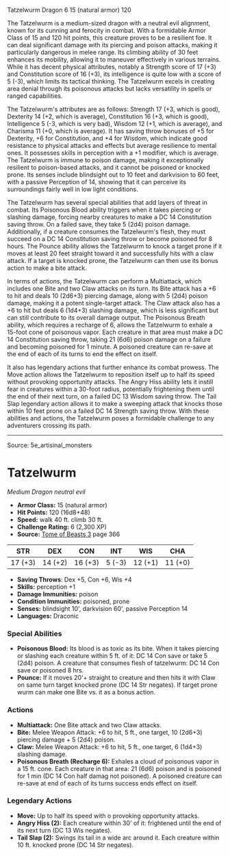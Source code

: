 <MonsterName/>Tatzelwurm</MonsterName>
<CreatureType/>Dragon</CreatureType>
<CR/>6</CR>
<AC/>15 (natural armor)</AC>
<HP/>120</HP>
<summary>The Tatzelwurm is a medium-sized dragon with a neutral evil alignment, known for its cunning and ferocity in combat. With a formidable Armor Class of 15 and 120 hit points, this creature proves to be a resilient foe. It can deal significant damage with its piercing and poison attacks, making it particularly dangerous in melee range. Its climbing ability of 30 feet enhances its mobility, allowing it to maneuver effectively in various terrains. While it has decent physical attributes, notably a Strength score of 17 (+3) and Constitution score of 16 (+3), its intelligence is quite low with a score of 5 (-3), which limits its tactical thinking. The Tatzelwurm excels in creating area denial through its poisonous attacks but lacks versatility in spells or ranged capabilities.</summary>

<detail>

The Tatzelwurm's attributes are as follows: Strength 17 (+3, which is good), Dexterity 14 (+2, which is average), Constitution 16 (+3, which is good), Intelligence 5 (-3, which is very bad), Wisdom 12 (+1, which is average), and Charisma 11 (+0, which is average). It has saving throw bonuses of +5 for Dexterity, +6 for Constitution, and +4 for Wisdom, which indicate good resistance to physical attacks and effects but average resilience to mental ones. It possesses skills in perception with a +1 modifier, which is average. The Tatzelwurm is immune to poison damage, making it exceptionally resilient to poison-based attacks, and it cannot be poisoned or knocked prone. Its senses include blindsight out to 10 feet and darkvision to 60 feet, with a passive Perception of 14, showing that it can perceive its surroundings fairly well in low light conditions.

The Tatzelwurm has several special abilities that add layers of threat in combat. Its Poisonous Blood ability triggers when it takes piercing or slashing damage, forcing nearby creatures to make a DC 14 Constitution saving throw. On a failed save, they take 5 (2d4) poison damage. Additionally, if a creature consumes the Tatzelwurm's flesh, they must succeed on a DC 14 Constitution saving throw or become poisoned for 8 hours. The Pounce ability allows the Tatzelwurm to knock a target prone if it moves at least 20 feet straight toward it and successfully hits with a claw attack. If a target is knocked prone, the Tatzelwurm can then use its bonus action to make a bite attack.

In terms of actions, the Tatzelwurm can perform a Multiattack, which includes one Bite and two Claw attacks on its turn. Its Bite attack has a +6 to hit and deals 10 (2d6+3) piercing damage, along with 5 (2d4) poison damage, making it a potent single-target attack. The Claw attack also has a +6 to hit but deals 6 (1d4+3) slashing damage, which is less significant but can still contribute to its overall damage output. The Poisonous Breath ability, which requires a recharge of 6, allows the Tatzelwurm to exhale a 15-foot cone of poisonous vapor. Each creature in that area must make a DC 14 Constitution saving throw, taking 21 (6d6) poison damage on a failure and becoming poisoned for 1 minute. A poisoned creature can re-save at the end of each of its turns to end the effect on itself.

It also has legendary actions that further enhance its combat prowess. The Move action allows the Tatzelwurm to reposition itself up to half its speed without provoking opportunity attacks. The Angry Hiss ability lets it instill fear in creatures within a 30-foot radius, potentially frightening them until the end of their next turn, on a failed DC 13 Wisdom saving throw. The Tail Slap legendary action allows it to make a sweeping attack that knocks those within 10 feet prone on a failed DC 14 Strength saving throw. With these abilities and actions, the Tatzelwurm poses a formidable challenge to any adventurers crossing its path.</detail>



---

Source: 5e_artisinal_monsters

# Tatzelwurm

*Medium* *Dragon* *neutral evil*

- **Armor Class:** 15 (natural armor)
- **Hit Points:** 120 (16d8+48)
- **Speed:** walk 40 ft. climb 30 ft.
- **Challenge Rating:** 6 (2,300 XP)
- **Source:** [Tome of Beasts 3](https://koboldpress.com/kpstore/product/tome-of-beasts-3-for-5th-edition/) page 366

| STR | DEX | CON | INT | WIS | CHA |
| --- | --- | --- | --- | --- | --- |
| 17 (+3) | 14 (+2) | 16 (+3) | 5 (-3) | 12 (+1) | 11 (+0) |

- **Saving Throws**: Dex +5, Con +6, Wis +4
- **Skills:** perception +1
- **Damage Immunities:** poison
- **Condition Immunities:** poisoned, prone
- **Senses:** blindsight 10', darkvision 60', passive Perception 14
- **Languages:** Draconic

### Special Abilities

- **Poisonous Blood:** Its blood is as toxic as its bite. When it takes piercing or slashing each creature within 5 ft. of it: DC 14 Con save or take 5 (2d4) poison. A creature that consumes flesh of tatzelwurm: DC 14 Con save or poisoned 8 hrs. 
- **Pounce:** If it moves 20'+ straight to creature and then hits it with Claw on same turn target knocked prone (DC 14 Str negates). If target prone wurm can make one Bite vs. it as a bonus action.

### Actions

- **Multiattack:** One Bite attack and two Claw attacks.
- **Bite:** Melee Weapon Attack: +6 to hit, 5 ft., one target, 10 (2d6+3) piercing damage + 5 (2d4) poison.
- **Claw:** Melee Weapon Attack: +6 to hit, 5 ft., one target, 6 (1d4+3) slashing damage.
- **Poisonous Breath (Recharge 6):** Exhales a cloud of poisonous vapor in a 15 ft. cone. Each creature in that area: 21 (6d6) poison and is poisoned for 1 min (DC 14 Con half damag not poisoned). A poisoned creature can re-save at end of each of its turns success ends effect on itself.



### Legendary Actions

- **Move:** Up to half its speed with o provoking opportunity attacks.
- **Angry Hiss (2):** Each creature within 30' of it: frightened until the end of its next turn (DC 13 Wis negates).
- **Tail Slap (2):** Swings its tail in a wide arc around it. Each creature within 10 ft. knocked prone (DC 14 Str negates).


